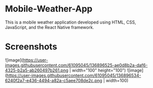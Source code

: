 # Mobile-Weather-App

This is a mobile weather application developed using HTML, CSS, JavaScript, and the React Native framework. 


# Screenshots

![image](https://user-images.githubusercontent.com/61095045/136896525-ae0d8b2a-daf6-4325-b2a5-ab260497b261.png | width="100" height="100")
![image](https://user-images.githubusercontent.com/61095045/136896534-6240f2a7-e436-4494-a82a-c5aee708de2c.png | width=100)
